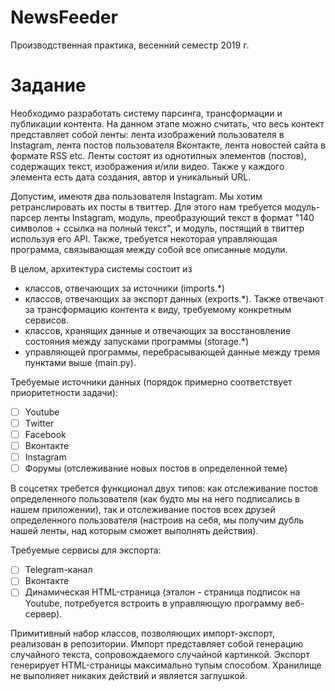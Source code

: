 # NewsFeeder
Производственная практика, весенний семестр 2019 г.

# Задание
Необходимо разработать систему парсинга, трансформации и публикации контента. На данном этапе можно считать, что весь контект представляет собой
ленты: лента изображений пользователя в Instagram, лента постов пользователя Вконтакте, лента новостей сайта в формате RSS etc. 
Ленты состоят из однотипных элементов (постов), содержащих текст, изображения и/или видео. Также у каждого элемента есть дата создания, автор и уникальный URL.

Допустим, имеютя два пользователя Instagram. Мы хотим ретранслировать их посты в твиттер. Для этого нам требуется модуль-парсер ленты Instagram, 
модуль, преобразующий текст в формат "140 символов + ссылка на полный текст", и модуль, постящий в твиттер используя его API. Также, требуется
некоторая управляющая программа, связывающая между собой все описанные модули.

В целом, архитектура системы состоит из 
* классов, отвечающих за источники (imports.*)
* классов, отвечающих за экспорт данных (exports.*). Также отвечают за трансформацию контента к виду, требуемому конкретным сервисов.
* классов, хранящих данные и отвечающих за восстановление состояния между запусками программы (storage.*)
* управляющей программы, перебрасывающей данные между тремя пунктами выше (main.py).

Требуемые источники данных (порядок примерно соответствует приоритетности задачи):

* [ ] Youtube
* [ ] Twitter
* [ ] Facebook
* [ ] Вконтакте
* [ ] Instagram
* [ ] Форумы (отслеживание новых постов в определенной теме)

В соцсетях требется функционал двух типов: как отслеживание постов определенного пользователя (как будто мы на него подписались в нашем приложении), так 
и отслеживание постов всех друзей определенного пользователя (настроив на себя, мы получим дубль нашей ленты, над которым сможет выполнять действия).

Требуемые сервисы для экспорта:
* [ ] Telegram-канал
* [ ] Вконтакте
* [ ] Динамическая HTML-страница (эталон - страница  подписок на Youtube, потребуется встроить в управляющую программу веб-сервер).

Примитивный набор классов, позволяющих импорт-экспорт, реализован в репозитории. Импорт представляет собой генерацию случайного текста,
сопровождаемого случайной картинкой. Экспорт генерирует HTML-страницы максимально тупым способом. Хранилище не выполняет никаких действий
и является заглушкой.
